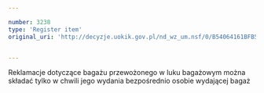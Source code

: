 ```yaml
---

number: 3238
type: 'Register item'
original_uri: 'http://decyzje.uokik.gov.pl/nd_wz_um.nsf/0/B54064161BFB5B2CC1257A0D0030BD3F?OpenDocument'


---
```


Reklamacje dotyczące bagażu przewożonego w luku bagażowym można składać tylko w chwili jego wydania bezpośrednio osobie wydającej bagaż
